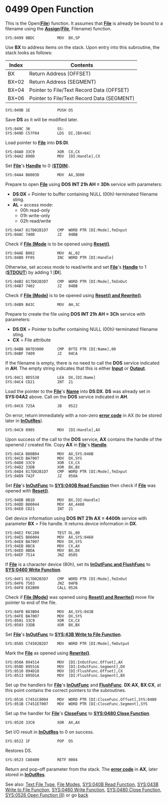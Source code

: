 # 0499 Open Function

This is the Open([**File**](TEXT-FILE-TYPE.md)) function. It assumes that **[File](TEXT-FILE-TYPE.md)** is already be bound to a filename using the **[Assign](02E6-ASSIGN-FUNC.md)**(**[File](TEXT-FILE-TYPE.md)**, Filename) function.


```
SYS:0499 8BDC          MOV	BX,SP
```

Use **BX** to address items on the stack. Upon entry into this subroutine, the stack looks as follows:

|Index|Contents                                  |
|-----|------------------------------------------|
|BX   |Return Address (OFFSET)                   |
|BX+02|Return Address (SEGMENT)                  |
|BX+04|Pointer to File/Text Record Data (OFFSET) |
|BX+06|Pointer to File/Text Record Data (SEGMENT)|

```
SYS:049B 1E            PUSH	DS
```

Save **DS** as it will be modified later.

```
SYS:049C 36            SS:
SYS:049D C57F04        LDS	DI,[BX+04]
```

Load pointer to **[File](TEXT-FILE-TYPE.md)** into **DS**:**DI**.

```
SYS:04A0 33C9          XOR	CX,CX
SYS:04A2 890D          MOV	[DI:Handle],CX
```

Set **[File](TEXT-FILE-TYPE.md)**'s **[Handle](TEXT-FILE-TYPE.md)** to 0 (**[STDIN](DOS-STANDARD-HANDLES.md)**).

```
SYS:04A4 B8003D        MOV	AX,3D00
```

Prepare to open **[File](TEXT-FILE-TYPE.md)** using **DOS INT 21h AH = 3Dh** service with parameters:
- **DS**:**DX** = Pointer to buffer containing NULL (00h)-terminated filename sting.
- **AL** = access mode:
  - 00h read-only
  - 01h write-only
  - 02h read/write

```
SYS:04A7 817D02B1D7    CMP	WORD PTR [DI:Mode],fmInput
SYS:04AC 740D          JZ	04BB
```

Check if **[File (Mode](TEXT-FILE-TYPE.md)** is to be opened using **[Reset()](FILE-MODES.md)**.

```
SYS:04AE B002          MOV	AL,02
SYS:04B0 FF05          INC	WORD PTR [DI:Handle]
```

Otherwise, set access mode to read/write and set **[File](TEXT-FILE-TYPE.md)**'s **[Handle](TEXT-FILE-TYPE.md)** to 1 (**[STDOUT](DOS-STANDARD-HANDLES.md)**) by adding 1 [**DI**].

```
SYS:04B2 817D02B3D7    CMP	WORD PTR [DI:Mode],fmInOut
SYS:04B7 7402          JZ	04BB
```

Check if **[File (Mode)](TEXT-FILE-TYPE.md)** is to be opened using **[Reset() and Rewrite()](FILE-MODES.md)**.

```
SYS:04B9 B43C          MOV	AH,3C
```

Prepare to create the file using **DOS INT 21h AH = 3Ch** service with parameters:
- **DS**:**DX** = Pointer to buffer containing NULL (00h)-terminated filename sting.
- **CX** = File attribute

```
SYS:04BB 807D3000      CMP	BYTE PTR [DI:Name],00
SYS:04BF 7409          JZ	04CA
```

If the filename is empty, there is no need to call the **DOS** service indicated in **AH**. The empty string indicates that this is either **[Input](DATA.md)** or **[Output](DATA.md)**.

```
SYS:04C1 8D5530        LEA	DX,[DI:Name]
SYS:04C4 CD21          INT	21
```

Load the pointer to the **[File](TEXT-FILE-TYPE.md)**'s **[Name](TEXT-FILE-TYPE.md)** into **DS**:**DX**. **DS** was already set in **SYS:04A2** above. Call on the **DOS** service indicated in **AH**.

```
SYS:04C6 725A          JB	0522
```

On error, return immediately with a non-zero **[error code](ERROR-CODES.md)** in AX (to be stored later in **[InOutRes](DATA.md)**).

```
SYS:04C8 8905          MOV	[DI:Handle],AX
```

Upon success of the call to the **DOS** service, **AX** contains the handle of the openend / created file. Copy **AX** in **[File](TEXT-FILE-TYPE.md)**'s **[Handle](TEXT-FILE-TYPE.md)**.

```
SYS:04CA B80B04        MOV	AX,SYS:040B
SYS:04CD BA7007        MOV	DX,SYS
SYS:04D0 33C9          XOR	CX,CX
SYS:04D2 33DB          XOR	BX,BX
SYS:04D4 817D02B1D7    CMP	WORD PTR [DI:Mode],fmInput
SYS:04D9 742F          JZ	050A
```

Set **[File](TEXT-FILE-TYPE.md)**'s **[InOutFunc](TEXT-FILE-TYPE.md)** to **[SYS:040B Read Function](040B-READ-FUNC.md)** then check if **[File](TEXT-FILE-TYPE.md)** was opened with **[Reset()](FILE-MODES.md)**.

```
SYS:04DB 8B1D          MOV	BX,[DI:Handle]
SYS:04DD B80044        MOV	AX,4400
SYS:04E0 CD21          INT	21
```

Get device information using **DOS INT 21h AX = 4400h** service with parameter **BX** = File handle. It returns device information in **DX**.

```
SYS:04E2 F6C280        TEST	DL,80
SYS:04E5 B86004        MOV	AX,SYS:0460
SYS:04E8 BA7007        MOV	DX,SYS
SYS:04EB 8BC8          MOV	CX,AX
SYS:04ED 8BDA          MOV	BX,DX
SYS:04EF 7514          JNZ	0505
```

If **[File](TEXT-FILE-TYPE.md)** is a character device (80h), set its **[InOutFunc and FlushFunc](TEXT-FILE-TYPE.md)** to **[SYS:0460 Write Function](0460-WRITE-FUNC.md)**.


```
SYS:04F1 817D02B3D7    CMP	WORD PTR [DI:Mode],fmInOut
SYS:04F6 7503          JNZ	04FB
SYS:04F8 E82B00        CALL	0526
```

Check if **[File (Mode)](TEXT-FILE-TYPE.md)** was opened using **[Reset() and Rewrite()](FILE-MODES.md)** move file pointer to end of the file.

```
SYS:04FB B83B04        MOV	AX,SYS:043B
SYS:04FE BA7007        MOV	DX,SYS
SYS:0501 33C9          XOR	CX,CX
SYS:0503 33DB          XOR	BX,BX
```

Set **[File](TEXT-FILE-TYPE.md)**'s **[InOutFunc](TEXT-FILE-TYPE.md)** to **[SYS:43B Write to File Function](043B-WRITE-TO-FILE-FUNC.md)**.

```
SYS:0505 C74502B2D7    MOV	WORD PTR [DI:Mode],fmOutput
```

Mark the **[File](TEXT-FILE-TYPE.md)** as opened using **[Rewrite()](FILE-MODES.md)**.


```
SYS:050A 894514        MOV	[DI:InOutFunc.Offset],AX
SYS:050D 895516        MOV	[DI:InOutFunc.Segment],DX
SYS:0510 894D18        MOV	[DI:FlushFunc.Offset],CX
SYS:0513 895D1A        MOV	[DI:FlushFunc.Segment],BX
```

Set up the handlers for **[File](TEXT-FILE-TYPE.md)**'s **[InOutFunc](TEXT-FILE-TYPE.md)** and **[FlushFunc](TEXT-FILE-TYPE.md)**. **DX**:**AX**, **BX**:**CX**, at this point contains the correct pointers to the subroutines.

```
SYS:0516 C7451C8004    MOV	WORD PTR [DI:CloseFunc.Offset],SYS:0480
SYS:051B C7451E7007    MOV	WORD PTR [DI:CloseFunc.Segment],SYS
```

Set up the handler for **[File](TEXT-FILE-TYPE.md)**'s **[CloseFunc](TEXT-FILE-TYPE.md)** to **[SYS:0480 Close Function](0480-CLOSE-FUNC.md)**.

```
SYS:0520 33C0          XOR	AX,AX
```

Set I/O result in **[InOutRes](DATA.md)** to 0 on success.

```
SYS:0522 1F            POP	DS
```

Restores DS.

```
SYS:0523 CA0400        RETF	0004
```

Return and pop-off parameter from the stack. The **[error code](ERROR-CODES.md)** in **AX**, later stored in **[InOutRes](DATA.md)**.

See also: [Text File Type](TEXT-FILE-TYPE.md), [File Modes](FILE-MODES.md), [SYS:040B Read Function](040B-READ-FUNC.md), [SYS:043B Write to File Function](043B-WRITE-TO-FILE-FUNC.md), [SYS:0460 Write Function](0460-WRITE-FUNC.md), [SYS:0480 Close Function](0480-CLOSE-FUNC.md), [SYS:0526 Open Function (II)](0526-OPEN-FUNC-II.md) or go [back](../README.md)